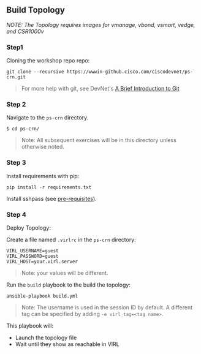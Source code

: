 ## Build Topology

_NOTE: The Topology requires images for vmanage, vbond, vsmart, vedge, and CSR1000v_

### Step1

Cloning the workshop repo repo:

``` shell
git clone --recursive https://wwwin-github.cisco.com/ciscodevnet/ps-crn.git
```
>For more help with git, see DevNet's [A Brief Introduction to Git](https://learninglabs.cisco.com/lab/git-basic-workflows/step/1)

### Step 2

Navigate to the `ps-crn` directory.

``` shell
$ cd ps-crn/
```

>Note: All subsequent exercises will be in this directory unless otherwise noted.

### Step 3

Install requirements with pip:

```
pip install -r requirements.txt
```

Install sshpass (see [pre-requisites](../../pre-requisites.md)).

### Step 4

Deploy Topology:

Create a file named `.virlrc` in the `ps-crn` directory:
``` shell
VIRL_USERNAME=guest
VIRL_PASSWORD=guest
VIRL_HOST=your.virl.server
```

>Note: your values will be different.

Run the `build` playbook to the build the topology:
``` shell
ansible-playbook build.yml
```

>Note: The username is used in the session ID by default.  A different tag can be specified by adding `-e virl_tag=<tag name>`.

This playbook will:
* Launch the topology file
* Wait until they show as reachable in VIRL
